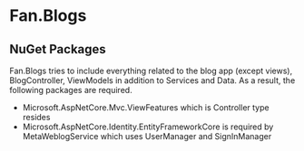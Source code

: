 ﻿# Fan.Blogs

## NuGet Packages

Fan.Blogs tries to include everything related to the blog app (except views), BlogController, ViewModels in addition to Services and Data.  As a result, the following packages are required.

- Microsoft.AspNetCore.Mvc.ViewFeatures which is Controller type resides
- Microsoft.AspNetCore.Identity.EntityFrameworkCore is required by MetaWeblogService which uses UserManager and SignInManager